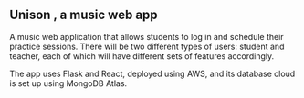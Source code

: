 ## Unison , a music web app

A music web application that allows students to log in and schedule their practice sessions. There will be two different types of users: student and teacher, each of which will have different sets of features accordingly.

The app uses Flask and React, deployed using AWS, and its database cloud is set up using MongoDB Atlas.
